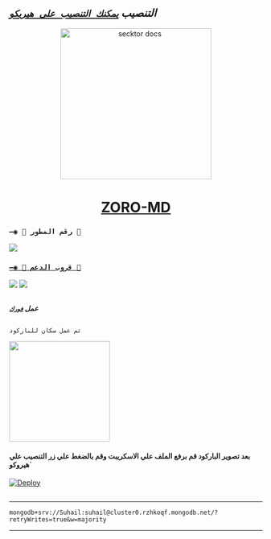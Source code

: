 ## ***التنصيب [`يمكنك التنصيب على هيريكو`]( https://dashboard.heroku.com/new?template=https://github.com/zorobotwa/fkdndb)***

  

 
  <p align="center">  
  <a href="https://j.top4top.io/p_267169zah0.jpeg">
    <img alt="secktor docs" height="300" src="https://ibb.co/nCMwbBH">
    <h1 align="center"> ZORO-MD </h1>
  </a>
 
### `—◉ 🤖 رقم المطور 🤖`

<a href="https://api.whatsapp.com/send/?phone=964750609 1598&text=عمي ال&type=phone_number&app_absent=0" target="blank"><img src="https://img.shields.io/badge/ZORO_OWNER-25D366?style=for-the-badge&logo=whatsapp&logoColor=white" />

### `—◉ 💟 قروب الدعم 💟`

<a href="https://chat.whatsapp.com/EwCh9XrjxmY68GeO8oVmMp" target="blank"><img src="https://img.shields.io/badge/𝗭𝗢𝗥𝗢_𝐒𝐔𝐏𝐏𝐎𝐑𝐓(عربي)-25D366?style=for-the-badge&logo=whatsapp&logoColor=white" /></a>
<a href="https://chat.whatsapp.com/EwCh9XrjxmY68GeO8oVmMp" target="blank"><img src="https://img.shields.io/badge/𝗭𝗢𝗥𝗢_𝗖𝗛𝗔𝗧(عربي)-25D366?style=for-the-badge&logo=whatsapp&logoColor=white" /></a>

##
***عمل [`فورك`](https://github.com/zorobotwa/fkdndb)***
##

`ثم عمل سكان للباركود`

<a href="https://replit.com/@zorobot/zoro-bot-Md-1?v=1"><img src="https://repl.it/badge/github/quiec/whatsAlfa" width="200" />
</a>
#### بعد تصوير الباركود قم برفع الملف علي الاسكريبت وقم بالضغط علي زر التنصيب علي هيروكو`

[![Deploy](https://www.herokucdn.com/deploy/button.svg)](https://dashboard.heroku.com/new?template=https://github.com/zorobotwa/fkdndb)
##

---
```
mongodb+srv://Suhail:suhail@cluster0.rzhkoqf.mongodb.net/?retryWrites=true&w=majority
```
---
